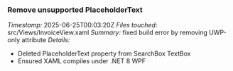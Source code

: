 ### Remove unsupported PlaceholderText
*Timestamp:* 2025-06-25T00:03:20Z
*Files touched:* src/Views/InvoiceView.xaml
*Summary:* fixed build error by removing UWP-only attribute
*Details:*
- Deleted PlaceholderText property from SearchBox TextBox
- Ensured XAML compiles under .NET 8 WPF
